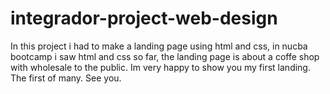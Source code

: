 # integrador-project-web-design
In this project i had to make a landing page using html and css, in nucba bootcamp i saw html and css so far, the landing page is about a coffe shop with wholesale to the public. Im very happy to show you my first landing. The first of many. See you.

